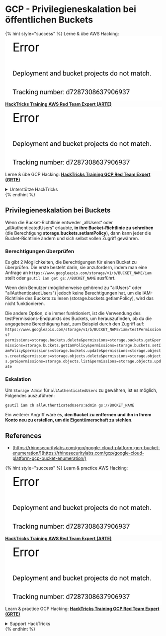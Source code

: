 # GCP - Privilegieneskalation bei öffentlichen Buckets

{% hint style="success" %}
Lerne & übe AWS Hacking:<img src="../../../../.gitbook/assets/image (1) (1).png" alt="" data-size="line">[**HackTricks Training AWS Red Team Expert (ARTE)**](https://training.hacktricks.xyz/courses/arte)<img src="../../../../.gitbook/assets/image (1) (1).png" alt="" data-size="line">\
Lerne & übe GCP Hacking: <img src="../../../../.gitbook/assets/image (2).png" alt="" data-size="line">[**HackTricks Training GCP Red Team Expert (GRTE)**<img src="../../../../.gitbook/assets/image (2).png" alt="" data-size="line">](https://training.hacktricks.xyz/courses/grte)

<details>

<summary>Unterstütze HackTricks</summary>

* Überprüfe die [**Abonnementpläne**](https://github.com/sponsors/carlospolop)!
* **Tritt der** 💬 [**Discord-Gruppe**](https://discord.gg/hRep4RUj7f) oder der [**Telegram-Gruppe**](https://t.me/peass) bei oder **folge** uns auf **Twitter** 🐦 [**@hacktricks\_live**](https://twitter.com/hacktricks\_live)**.**
* **Teile Hacking-Tricks, indem du PRs zu den** [**HackTricks**](https://github.com/carlospolop/hacktricks) und [**HackTricks Cloud**](https://github.com/carlospolop/hacktricks-cloud) GitHub-Repos einreichst.

</details>
{% endhint %}

## Privilegieneskalation bei Buckets

Wenn die Bucket-Richtlinie entweder „allUsers“ oder „allAuthenticatedUsers“ erlaubte, **in ihre Bucket-Richtlinie zu schreiben** (die Berechtigung **storage.buckets.setIamPolicy**), dann kann jeder die Bucket-Richtlinie ändern und sich selbst vollen Zugriff gewähren.

### Berechtigungen überprüfen

Es gibt 2 Möglichkeiten, die Berechtigungen für einen Bucket zu überprüfen. Die erste besteht darin, sie anzufordern, indem man eine Anfrage an `https://www.googleapis.com/storage/v1/b/BUCKET_NAME/iam` stellt oder `gsutil iam get gs://BUCKET_NAME` ausführt.

Wenn dein Benutzer (möglicherweise gehörend zu "allUsers" oder "allAuthenticatedUsers") jedoch keine Berechtigungen hat, um die IAM-Richtlinie des Buckets zu lesen (storage.buckets.getIamPolicy), wird das nicht funktionieren.

Die andere Option, die immer funktioniert, ist die Verwendung des testPermissions-Endpunkts des Buckets, um herauszufinden, ob du die angegebene Berechtigung hast, zum Beispiel durch den Zugriff auf: `https://www.googleapis.com/storage/v1/b/BUCKET_NAME/iam/testPermissions?permissions=storage.buckets.delete&permissions=storage.buckets.get&permissions=storage.buckets.getIamPolicy&permissions=storage.buckets.setIamPolicy&permissions=storage.buckets.update&permissions=storage.objects.create&permissions=storage.objects.delete&permissions=storage.objects.get&permissions=storage.objects.list&permissions=storage.objects.update`

### Eskalation

Um `Storage Admin` für `allAuthenticatedUsers` zu gewähren, ist es möglich, Folgendes auszuführen:
```bash
gsutil iam ch allAuthenticatedUsers:admin gs://BUCKET_NAME
```
Ein weiterer Angriff wäre es, **den Bucket zu entfernen und ihn in Ihrem Konto neu zu erstellen, um die Eigentümerschaft zu stehlen**.

## References

* [https://rhinosecuritylabs.com/gcp/google-cloud-platform-gcp-bucket-enumeration/](https://rhinosecuritylabs.com/gcp/google-cloud-platform-gcp-bucket-enumeration/)

{% hint style="success" %}
Learn & practice AWS Hacking:<img src="../../../../.gitbook/assets/image (1) (1).png" alt="" data-size="line">[**HackTricks Training AWS Red Team Expert (ARTE)**](https://training.hacktricks.xyz/courses/arte)<img src="../../../../.gitbook/assets/image (1) (1).png" alt="" data-size="line">\
Learn & practice GCP Hacking: <img src="../../../../.gitbook/assets/image (2).png" alt="" data-size="line">[**HackTricks Training GCP Red Team Expert (GRTE)**<img src="../../../../.gitbook/assets/image (2).png" alt="" data-size="line">](https://training.hacktricks.xyz/courses/grte)

<details>

<summary>Support HackTricks</summary>

* Check the [**subscription plans**](https://github.com/sponsors/carlospolop)!
* **Join the** 💬 [**Discord group**](https://discord.gg/hRep4RUj7f) or the [**telegram group**](https://t.me/peass) or **follow** us on **Twitter** 🐦 [**@hacktricks\_live**](https://twitter.com/hacktricks\_live)**.**
* **Share hacking tricks by submitting PRs to the** [**HackTricks**](https://github.com/carlospolop/hacktricks) and [**HackTricks Cloud**](https://github.com/carlospolop/hacktricks-cloud) github repos.

</details>
{% endhint %}
